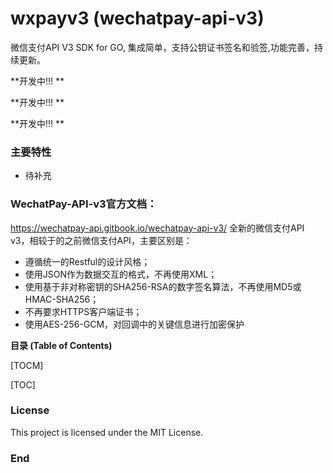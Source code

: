 # wxpayv3 (wechatpay-api-v3)

微信支付API V3 SDK for GO, 集成简单，支持公钥证书签名和验签,功能完善，持续更新。

**开发中!!! **

**开发中!!! **

**开发中!!! **



### 主要特性
- 待补充

### WechatPay-API-v3官方文档：
https://wechatpay-api.gitbook.io/wechatpay-api-v3/
全新的微信支付API v3，相较于的之前微信支付API，主要区别是：
- 遵循统一的Restful的设计风格；
- 使用JSON作为数据交互的格式，不再使用XML；
- 使用基于非对称密钥的SHA256-RSA的数字签名算法，不再使用MD5或HMAC-SHA256；
- 不再要求HTTPS客户端证书；
- 使用AES-256-GCM，对回调中的关键信息进行加密保护



**目录 (Table of Contents)**

[TOCM]

[TOC]

### License
This project is licensed under the MIT License.

### End
